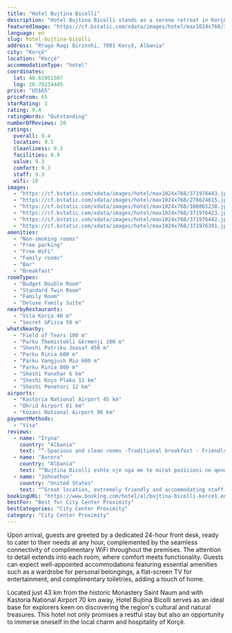 ```yaml
---
title: "Hotel Bujtina Bicolli"
description: "Hotel Bujtina Bicolli stands as a serene retreat in Korçë, a mere stone's throw away from the enchanting Ohrid Lake Springs."
featuredImage: "https://cf.bstatic.com/xdata/images/hotel/max1024x768/371976443.jpg?k=1cdbf97bbf9ec1d4c10d67863f15a5834427e8cd13e73fa0b8195ac74b240fb6&o=&hp=1"
language: en
slug: hotel-bujtina-bicolli
address: "Rruga Raqi Qirinxhi, 7001 Korçë, Albania"
city: "Korçë"
location: "Korçë"
accommodationType: "hotel"
coordinates:
  lat: 40.61951507
  lng: 20.78234445
price: "US$65"
priceFrom: 65
starRating: 3
rating: 9.4
ratingWords: "Outstanding"
numberOfReviews: 20
ratings:
  overall: 9.4
  location: 9.5
  cleanliness: 9.3
  facilities: 8.9
  value: 9.3
  comfort: 9.3
  staff: 9.3
  wifi: 10
images:
  - "https://cf.bstatic.com/xdata/images/hotel/max1024x768/371976443.jpg?k=1cdbf97bbf9ec1d4c10d67863f15a5834427e8cd13e73fa0b8195ac74b240fb6&o=&hp=1"
  - "https://cf.bstatic.com/xdata/images/hotel/max1024x768/278624615.jpg?k=f106bf612f4381f23d66550fd7cda85abc707ecb3bed8b0a522fe8b5c8a1b9fa&o=&hp=1"
  - "https://cf.bstatic.com/xdata/images/hotel/max1024x768/100865238.jpg?k=0d59c1660f2585c64597bc78e6e2e57ba727d038fc0e16a103efd0d213a773a8&o=&hp=1"
  - "https://cf.bstatic.com/xdata/images/hotel/max1024x768/371976423.jpg?k=b37800111e793399ea02559bb8fc5f64313237c2a1770cbb77642db181c892bc&o=&hp=1"
  - "https://cf.bstatic.com/xdata/images/hotel/max1024x768/371976442.jpg?k=c8dd148299bf935c0527c9f8468ffa51391fca8b33cd40be59f76218fdda1359&o=&hp=1"
  - "https://cf.bstatic.com/xdata/images/hotel/max1024x768/371976391.jpg?k=190ec7c5d9d85486788bb9d64231958b79343292578241ae5617b539afae79ca&o=&hp=1"
amenities:
  - "Non-smoking rooms"
  - "Free parking"
  - "Free WiFi"
  - "Family rooms"
  - "Bar"
  - "Breakfast"
roomTypes:
  - "Budget Double Room"
  - "Standard Twin Room"
  - "Family Room"
  - "Deluxe Family Suite"
nearbyRestaurants:
  - "Vila Korça 40 m"
  - "Secret &Pizza 50 m"
whatsNearby:
  - "Field of Tears 100 m"
  - "Parku Themistokli Gërmenji 100 m"
  - "Sheshi Patriku Joasaf 450 m"
  - "Parku Rinia 600 m"
  - "Parku Vangjush Mio 600 m"
  - "Parku Rinia 800 m"
  - "Sheshi Panxhar 6 km"
  - "Sheshi Koço Plaku 11 km"
  - "Sheshi Penetori 12 km"
airports:
  - "Kastoria National Airport 45 km"
  - "Ohrid Airport 61 km"
  - "Kozani National Airport 96 km"
paymentMethods:
  - "Visa"
reviews:
  - name: "Iryna"
    country: "Albania"
    text: "“-Spacious and clean rooms -Traditional breakfast - Friendly personnel”"
  - name: "Aurora"
    country: "Albania"
    text: "“Bujtina Bicolli eshte nje nga me te mirat pozicioni ne qender, konforti, pritja dhe pastertia”"
  - name: "Johnathon"
    country: "United States"
    text: "“Great location, extremely friendly and accommodating staff, quiet area, good working interior features”"
bookingURL: "https://www.booking.com/hotel/al/bujtina-bicolli-korce1.en-gb.html?aid=8035640"
bestFor: "Best for City Center Proximity"
bestCategories: "City Center Proximity"
category: "City Center Proximity"
---
```


Upon arrival, guests are greeted by a dedicated 24-hour front desk, ready to cater to their needs at any hour, complemented by the seamless connectivity of complimentary WiFi throughout the premises. The attention to detail extends into each room, where comfort meets functionality. Guests can expect well-appointed accommodations featuring essential amenities such as a wardrobe for personal belongings, a flat-screen TV for entertainment, and complimentary toiletries, adding a touch of home.

Located just 43 km from the historic Monastery Saint Naum and with Kastoria National Airport 70 km away, Hotel Bujtina Bicolli serves as an ideal base for explorers keen on discovering the region's cultural and natural treasures. This hotel not only promises a restful stay but also an opportunity to immerse oneself in the local charm and hospitality of Korçë.